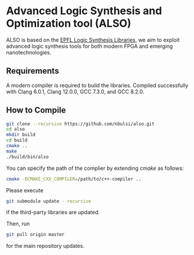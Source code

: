 # Advanced Logic Synthesis and  Optimization tool (ALSO)

ALSO is based on the [EPFL Logic Synthesis Libraries](https://github.com/lsils/lstools-showcase), we aim to exploit advanced logic synthesis tools for both modern FPGA and emerging nanotechnologies.

## Requirements
A modern compiler is required to build the libraries. Compiled successfully with Clang 6.0.1, Clang 12.0.0, GCC 7.3.0, and GCC 8.2.0. 

## How to Compile
```bash
git clone --recursive https://github.com/nbulsi/also.git
cd also
mkdir build
cd build
cmake ..
make
./build/bin/also
```

You can specify the path of the complier by extending *cmake* as follows:
```bash
cmake -DCMAKE_CXX_COMPILER=/path/to/c++-compiler ..
```

Please execute 
```bash
git submodule update --recursive
```
if the third-party libraries are updated.

Then, run
```bash
git pull origin master
```
for the main repository updates.
